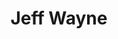 ---
title: "Jeff Wayne"
summary: "Jeff Wayne's Musical Version of The War of the Worlds is a studio double album by American-born British musician, composer, and record producer Jeff Wayne, released on 9 June 1978 by CBS Records. It is an album musical adapted from the science-fiction novel The War of the Worlds by H. G. Wells in a rock opera style with a rock band, orchestra, narrator, and leitmotifs to carry the story and lyrics that express the feelings of the various characters. The album features guest artists David Essex, Justin Hayward, Phil Lynott, Chris Thompson, and Julie Covington, with actor Richard Burton as the narrator.
The album became a commercial success in the UK, peaking at number 5 on the chart and selling over 2.7 million copies there since its release. In 2018, it was the UK's 32nd best-selling studio album of all time, and has sold an estimated 15 million copies worldwide. It won two Ivor Novello Awards, including one for Wayne and main lyricist Gary Osborne for Best Instrumental or Popular Orchestral Work. Two singles from the album were released; \"Forever Autumn\", with Hayward on lead vocals, reached number 5 in the UK, followed by the disco-inspired opening track, \"The Eve of the War\". Wayne's adaptation has spawned multiple versions including video games, DVDs, and live stage shows."
slug: "jeff-wayne"
image: "jeff-wayne.jpg"
apple_music_artist_url: "https://music.apple.com/gb/artist/jeff-wayne/2211288"
wikipedia_url: "https://en.wikipedia.org/wiki/Jeff_Wayne%27s_Musical_Version_of_The_War_of_the_Worlds"
---